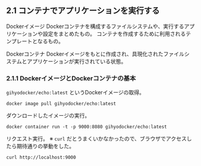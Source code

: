 ## 2.1 コンテナでアプリケーションを実行する

Dockerイメージ
Dockerコンテナを構成するファイルシステムや、実行するアプリケーションや設定をまとめたもの。
コンテナを作成するために利用されるテンプレートとなるもの。

Dockerコンテナ
Dockerイメージをもとに作成され、具現化されたファイルシステムとアプリケーションが実行されている状態。

### 2.1.1 DockerイメージとDockerコンテナの基本

`gihyodocker/echo:latest` というDockerイメージの取得。

```
docker image pull gihyodocker/echo:latest
```

ダウンロードしたイメージの実行。

```
docker container run -t -p 9000:8080 gihyodocker/echo:latest
```

リクエスト実行。
※ `curl` だとうまくいかなかったので、ブラウザでアクセスしたら期待通りの挙動をした。

```
curl http://localhost:9000
```